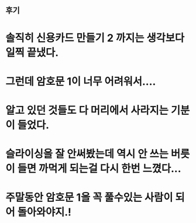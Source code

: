 ## 후기

# 솔직히 신용카드 만들기 2 까지는 생각보다 일찍 끝냈다.
# 그런데 암호문 1이 너무 어려워서....
# 알고 있던 것들도 다 머리에서 사라지는 기분이 들었다.
# 슬라이싱을 잘 안써봤는데 역시 안 쓰는 버릇이 들면 까먹게 되는걸 다시 한번 느꼈다...
# 주말동안 암호문 1을 꼭 풀수있는 사람이 되어 돌아와야지.!
